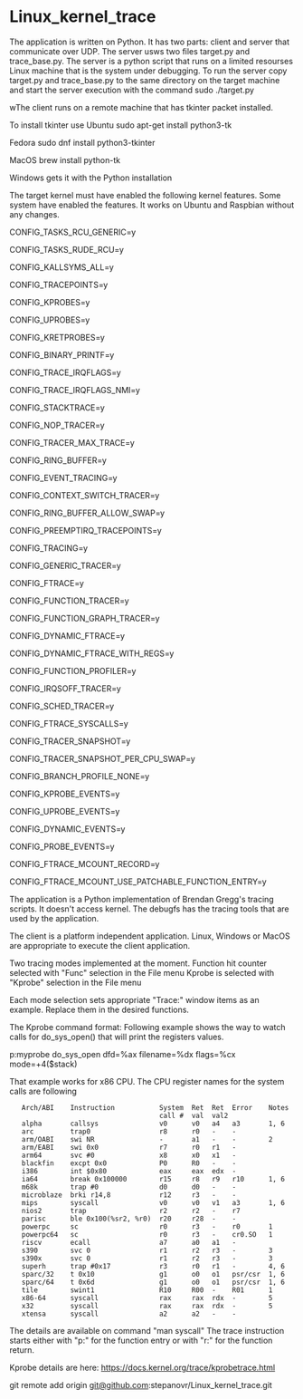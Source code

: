 # Linux_kernel_trace

The application is written on Python. It has two parts: client and server that communicate over UDP.
The server usws two files target.py and trace_base.py.
The server is a python script that runs on a limited resourses Linux machine that is 
the system under debugging. To run the server copy target.py and trace_base.py to
the same directory on the target machine and start the server execution with the command
sudo ./target.py

wThe client runs on a remote machine that has tkinter packet installed.

To install tkinter use Ubuntu sudo apt-get install python3-tk

Fedora sudo dnf install python3-tkinter

MacOS brew install python-tk

Windows gets it with the Python installation

The target kernel must have enabled the following kernel features.
Some system have enabled the features. It works on Ubuntu and Raspbian without any changes.

CONFIG_TASKS_RCU_GENERIC=y

CONFIG_TASKS_RUDE_RCU=y

CONFIG_KALLSYMS_ALL=y

CONFIG_TRACEPOINTS=y

CONFIG_KPROBES=y

CONFIG_UPROBES=y

CONFIG_KRETPROBES=y

CONFIG_BINARY_PRINTF=y

CONFIG_TRACE_IRQFLAGS=y

CONFIG_TRACE_IRQFLAGS_NMI=y

CONFIG_STACKTRACE=y

CONFIG_NOP_TRACER=y

CONFIG_TRACER_MAX_TRACE=y

CONFIG_RING_BUFFER=y

CONFIG_EVENT_TRACING=y

CONFIG_CONTEXT_SWITCH_TRACER=y

CONFIG_RING_BUFFER_ALLOW_SWAP=y

CONFIG_PREEMPTIRQ_TRACEPOINTS=y

CONFIG_TRACING=y

CONFIG_GENERIC_TRACER=y

CONFIG_FTRACE=y

CONFIG_FUNCTION_TRACER=y

CONFIG_FUNCTION_GRAPH_TRACER=y

CONFIG_DYNAMIC_FTRACE=y

CONFIG_DYNAMIC_FTRACE_WITH_REGS=y

CONFIG_FUNCTION_PROFILER=y

CONFIG_IRQSOFF_TRACER=y

CONFIG_SCHED_TRACER=y

CONFIG_FTRACE_SYSCALLS=y

CONFIG_TRACER_SNAPSHOT=y

CONFIG_TRACER_SNAPSHOT_PER_CPU_SWAP=y

CONFIG_BRANCH_PROFILE_NONE=y

CONFIG_KPROBE_EVENTS=y

CONFIG_UPROBE_EVENTS=y

CONFIG_DYNAMIC_EVENTS=y

CONFIG_PROBE_EVENTS=y

CONFIG_FTRACE_MCOUNT_RECORD=y

CONFIG_FTRACE_MCOUNT_USE_PATCHABLE_FUNCTION_ENTRY=y


The application is a Python  implementation of Brendan Gregg's tracing scripts.
It doesn't access kernel. The debugfs has the tracing tools that are used by the application.

The client is a platform independent application.
Linux, Windows or MacOS are appropriate to execute the client application.

Two tracing modes implemented at the moment.
Function hit counter selected with "Func" selection in the File menu
Kprobe is selected with "Kprobe" selection in the File menu

Each mode selection sets appropriate "Trace:" window items as an example.
Replace them in the desired functions.

The Kprobe command format:
Following example shows the way to watch calls for do_sys_open() that will print
the registers values. 

p:myprobe do_sys_open dfd=%ax filename=%dx flags=%cx mode=+4($stack)

That example works for x86 CPU.
The CPU register names for the system calls are following
 
       Arch/ABI    Instruction           System  Ret  Ret  Error    Notes
                                         call #  val  val2
       alpha       callsys               v0      v0   a4   a3       1, 6
       arc         trap0                 r8      r0   -    -
       arm/OABI    swi NR                -       a1   -    -        2
       arm/EABI    swi 0x0               r7      r0   r1   -
       arm64       svc #0                x8      x0   x1   -
       blackfin    excpt 0x0             P0      R0   -    -
       i386        int $0x80             eax     eax  edx  -
       ia64        break 0x100000        r15     r8   r9   r10      1, 6
       m68k        trap #0               d0      d0   -    -
       microblaze  brki r14,8            r12     r3   -    -
       mips        syscall               v0      v0   v1   a3       1, 6
       nios2       trap                  r2      r2   -    r7
       parisc      ble 0x100(%sr2, %r0)  r20     r28  -    -
       powerpc     sc                    r0      r3   -    r0       1
       powerpc64   sc                    r0      r3   -    cr0.SO   1
       riscv       ecall                 a7      a0   a1   -
       s390        svc 0                 r1      r2   r3   -        3
       s390x       svc 0                 r1      r2   r3   -        3
       superh      trap #0x17            r3      r0   r1   -        4, 6
       sparc/32    t 0x10                g1      o0   o1   psr/csr  1, 6
       sparc/64    t 0x6d                g1      o0   o1   psr/csr  1, 6
       tile        swint1                R10     R00  -    R01      1
       x86-64      syscall               rax     rax  rdx  -        5
       x32         syscall               rax     rax  rdx  -        5
       xtensa      syscall               a2      a2   -    -


The details are available on command "man syscall"
The trace instruction starts either with "p:" for the function entry
or with "r:" for the function return.

Kprobe details are here:
https://docs.kernel.org/trace/kprobetrace.html

git remote add origin git@github.com:stepanovr/Linux_kernel_trace.git



